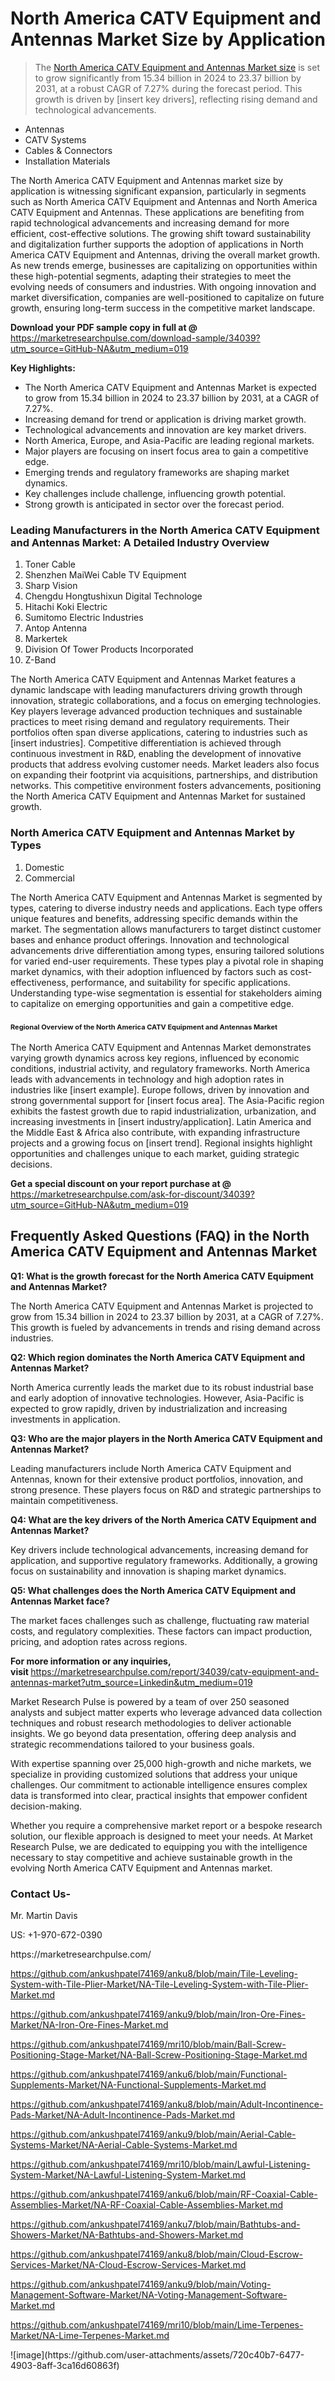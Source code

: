 <h1>North America CATV Equipment and Antennas Market&nbsp;Size by Application</h1><blockquote><p>The <a href="https://marketresearchpulse.com/download-sample/34039?utm_source=GitHub-NA&amp;utm_medium=019">North America CATV Equipment and Antennas Market size</a> is set to grow significantly from 15.34 billion in 2024 to 23.37 billion by 2031, at a robust CAGR of 7.27% during the forecast period. This growth is driven by [insert key drivers], reflecting rising demand and technological advancements.</p></blockquote><ul><li>Antennas <li> CATV Systems <li> Cables & Connectors <li> Installation Materials</li></ul><p>The North America CATV Equipment and Antennas market size by application is witnessing significant expansion, particularly in segments such as North America CATV Equipment and Antennas and North America CATV Equipment and Antennas. These applications are benefiting from rapid technological advancements and increasing demand for more efficient, cost-effective solutions. The growing shift toward sustainability and digitalization further supports the adoption of applications in North America CATV Equipment and Antennas, driving the overall market growth. As new trends emerge, businesses are capitalizing on opportunities within these high-potential segments, adapting their strategies to meet the evolving needs of consumers and industries. With ongoing innovation and market diversification, companies are well-positioned to capitalize on future growth, ensuring long-term success in the competitive market landscape.</p><p><strong>Download your PDF sample copy in full at @ </strong><a href="https://marketresearchpulse.com/download-sample/34039?utm_source=GitHub-NA&amp;utm_medium=019">https://marketresearchpulse.com/download-sample/34039?utm_source=GitHub-NA&amp;utm_medium=019</a></p><p><strong>Key Highlights: </strong></p><ul><li>The North America CATV Equipment and Antennas Market is expected to grow from 15.34 billion in 2024 to 23.37 billion by 2031, at a CAGR of 7.27%.</li><li>Increasing demand for trend or application is driving market growth.</li><li>Technological advancements and innovation are key market drivers.</li><li>North America, Europe, and Asia-Pacific are leading regional markets.</li><li>Major players are focusing on insert focus area to gain a competitive edge.</li><li>Emerging trends and regulatory frameworks are shaping market dynamics.</li><li>Key challenges include challenge, influencing growth potential.</li><li>Strong growth is anticipated in sector over the forecast period.</li></ul><h3>Leading Manufacturers in the North America CATV Equipment and Antennas Market: A Detailed Industry Overview</h3><ol><li>Toner Cable</li><li>Shenzhen MaiWei Cable TV Equipment</li><li>Sharp Vision</li><li>Chengdu Hongtushixun Digital Technologe</li><li>Hitachi Koki Electric</li><li>Sumitomo Electric Industries</li><li>Antop Antenna</li><li>Markertek</li><li>Division Of Tower Products Incorporated</li><li>Z-Band</li></ol><div class="flex max-w-full flex-col flex-grow"><div class="min-h-8 text-message flex w-full flex-col items-end gap-2 whitespace-normal break-words [.text-message+&amp;]:mt-5" dir="auto" data-message-author-role="assistant" data-message-id="fd8432e4-4910-450d-b182-61b7bfb0a01f" data-message-model-slug="gpt-4o"><div class="flex w-full flex-col gap-1 empty:hidden first:pt-[3px]"><div class="markdown prose w-full break-words dark:prose-invert light"><p>The North America CATV Equipment and Antennas Market features a dynamic landscape with leading manufacturers driving growth through innovation, strategic collaborations, and a focus on emerging technologies. Key players leverage advanced production techniques and sustainable practices to meet rising demand and regulatory requirements. Their portfolios often span diverse applications, catering to industries such as [insert industries]. Competitive differentiation is achieved through continuous investment in R&amp;D, enabling the development of innovative products that address evolving customer needs. Market leaders also focus on expanding their footprint via acquisitions, partnerships, and distribution networks. This competitive environment fosters advancements, positioning the North America CATV Equipment and Antennas Market for sustained growth.</p></div></div></div></div><h3>North America CATV Equipment and Antennas Market by Types</h3><ol><li>Domestic <li> Commercial</li></ol><div class="flex max-w-full flex-col flex-grow"><div class="min-h-8 text-message flex w-full flex-col items-end gap-2 whitespace-normal break-words [.text-message+&amp;]:mt-5" dir="auto" data-message-author-role="assistant" data-message-id="084470be-0bb7-4664-bddf-5156b4f41249" data-message-model-slug="gpt-4o-mini"><div class="flex w-full flex-col gap-1 empty:hidden first:pt-[3px]"><div class="markdown prose w-full break-words dark:prose-invert light"><p>The North America CATV Equipment and Antennas Market is segmented by types, catering to diverse industry needs and applications. Each type offers unique features and benefits, addressing specific demands within the market. The segmentation allows manufacturers to target distinct customer bases and enhance product offerings. Innovation and technological advancements drive differentiation among types, ensuring tailored solutions for varied end-user requirements. These types play a pivotal role in shaping market dynamics, with their adoption influenced by factors such as cost-effectiveness, performance, and suitability for specific applications. Understanding type-wise segmentation is essential for stakeholders aiming to capitalize on emerging opportunities and gain a competitive edge.</p></div></div></div></div><h3><span style="font-size: 11px;">Regional Overview of the North America CATV Equipment and Antennas Market</span></h3><div class="flex max-w-full flex-col flex-grow"><div class="min-h-8 text-message flex w-full flex-col items-end gap-2 whitespace-normal break-words [.text-message+&amp;]:mt-5" dir="auto" data-message-author-role="assistant" data-message-id="e9038762-ce64-4e30-91c9-9bd413514231" data-message-model-slug="gpt-4o-mini"><div class="flex w-full flex-col gap-1 empty:hidden first:pt-[3px]"><div class="markdown prose w-full break-words dark:prose-invert light"><p>The North America CATV Equipment and Antennas Market demonstrates varying growth dynamics across key regions, influenced by economic conditions, industrial activity, and regulatory frameworks. North America leads with advancements in technology and high adoption rates in industries like [insert example]. Europe follows, driven by innovation and strong governmental support for [insert focus area]. The Asia-Pacific region exhibits the fastest growth due to rapid industrialization, urbanization, and increasing investments in [insert industry/application]. Latin America and the Middle East &amp; Africa also contribute, with expanding infrastructure projects and a growing focus on [insert trend]. Regional insights highlight opportunities and challenges unique to each market, guiding strategic decisions.</p></div></div></div></div><p><strong>Get a special discount on your report purchase at @ </strong><a href="https://marketresearchpulse.com/ask-for-discount/34039?utm_source=GitHub-NA&amp;utm_medium=019">https://marketresearchpulse.com/ask-for-discount/34039?utm_source=GitHub-NA&amp;utm_medium=019</a></p><h2>Frequently Asked Questions (FAQ) in the North America CATV Equipment and Antennas Market</h2><p><strong>Q1: What is the growth forecast for the North America CATV Equipment and Antennas Market?</strong></p><p>The North America CATV Equipment and Antennas Market is projected to grow from 15.34 billion in 2024 to 23.37 billion by 2031, at a CAGR of 7.27%. This growth is fueled by advancements in trends and rising demand across industries.</p><p><strong>Q2: Which region dominates the North America CATV Equipment and Antennas Market?</strong></p><p>North America currently leads the market due to its robust industrial base and early adoption of innovative technologies. However, Asia-Pacific is expected to grow rapidly, driven by industrialization and increasing investments in application.</p><p><strong>Q3: Who are the major players in the North America CATV Equipment and Antennas Market?</strong></p><p>Leading manufacturers include North America CATV Equipment and Antennas, known for their extensive product portfolios, innovation, and strong presence. These players focus on R&amp;D and strategic partnerships to maintain competitiveness.</p><p><strong>Q4: What are the key drivers of the North America CATV Equipment and Antennas Market?</strong></p><p>Key drivers include technological advancements, increasing demand for application, and supportive regulatory frameworks. Additionally, a growing focus on sustainability and innovation is shaping market dynamics.</p><p><strong>Q5: What challenges does the North America CATV Equipment and Antennas Market face?</strong></p><p>The market faces challenges such as challenge, fluctuating raw material costs, and regulatory complexities. These factors can impact production, pricing, and adoption rates across regions.</p><p><strong>For more information or any inquiries, visit&nbsp;</strong><a href="https://marketresearchpulse.com/report/34039/catv-equipment-and-antennas-market?utm_source=Linkedin&utm_medium=019">https://marketresearchpulse.com/report/34039/catv-equipment-and-antennas-market?utm_source=Linkedin&utm_medium=019</a></p><p>Market Research Pulse is powered by a team of over 250 seasoned analysts and subject matter experts who leverage advanced data collection techniques and robust research methodologies to deliver actionable insights. We go beyond data presentation, offering deep analysis and strategic recommendations tailored to your business goals.</p><p>With expertise spanning over 25,000 high-growth and niche markets, we specialize in providing customized solutions that address your unique challenges. Our commitment to actionable intelligence ensures complex data is transformed into clear, practical insights that empower confident decision-making.</p><p>Whether you require a comprehensive market report or a bespoke research solution, our flexible approach is designed to meet your needs. At Market Research Pulse, we are dedicated to equipping you with the intelligence necessary to stay competitive and achieve sustainable growth in the evolving North America CATV Equipment and Antennas market.</p><h3><strong>Contact Us-</strong></h3><p>Mr. Martin Davis</p><p>US: +1-970-672-0390</p><p>https://marketresearchpulse.com/</p><p><a href="https://github.com/ankushpatel74169/anku8/blob/main/Tile-Leveling-System-with-Tile-Plier-Market/NA-Tile-Leveling-System-with-Tile-Plier-Market.md">https://github.com/ankushpatel74169/anku8/blob/main/Tile-Leveling-System-with-Tile-Plier-Market/NA-Tile-Leveling-System-with-Tile-Plier-Market.md</a></p><p><a href="https://github.com/ankushpatel74169/anku9/blob/main/Iron-Ore-Fines-Market/NA-Iron-Ore-Fines-Market.md">https://github.com/ankushpatel74169/anku9/blob/main/Iron-Ore-Fines-Market/NA-Iron-Ore-Fines-Market.md</a></p><p><a href="https://github.com/ankushpatel74169/mri10/blob/main/Ball-Screw-Positioning-Stage-Market/NA-Ball-Screw-Positioning-Stage-Market.md">https://github.com/ankushpatel74169/mri10/blob/main/Ball-Screw-Positioning-Stage-Market/NA-Ball-Screw-Positioning-Stage-Market.md</a></p><p><a href="https://github.com/ankushpatel74169/anku6/blob/main/Functional-Supplements-Market/NA-Functional-Supplements-Market.md">https://github.com/ankushpatel74169/anku6/blob/main/Functional-Supplements-Market/NA-Functional-Supplements-Market.md</a></p><p><a href="https://github.com/ankushpatel74169/anku8/blob/main/Adult-Incontinence-Pads-Market/NA-Adult-Incontinence-Pads-Market.md">https://github.com/ankushpatel74169/anku8/blob/main/Adult-Incontinence-Pads-Market/NA-Adult-Incontinence-Pads-Market.md</a></p><p><a href="https://github.com/ankushpatel74169/anku9/blob/main/Aerial-Cable-Systems-Market/NA-Aerial-Cable-Systems-Market.md">https://github.com/ankushpatel74169/anku9/blob/main/Aerial-Cable-Systems-Market/NA-Aerial-Cable-Systems-Market.md</a></p><p><a href="https://github.com/ankushpatel74169/mri10/blob/main/Lawful-Listening-System-Market/NA-Lawful-Listening-System-Market.md">https://github.com/ankushpatel74169/mri10/blob/main/Lawful-Listening-System-Market/NA-Lawful-Listening-System-Market.md</a></p><p><a href="https://github.com/ankushpatel74169/anku6/blob/main/RF-Coaxial-Cable-Assemblies-Market/NA-RF-Coaxial-Cable-Assemblies-Market.md">https://github.com/ankushpatel74169/anku6/blob/main/RF-Coaxial-Cable-Assemblies-Market/NA-RF-Coaxial-Cable-Assemblies-Market.md</a></p><p><a href="https://github.com/ankushpatel74169/anku7/blob/main/Bathtubs-and-Showers-Market/NA-Bathtubs-and-Showers-Market.md">https://github.com/ankushpatel74169/anku7/blob/main/Bathtubs-and-Showers-Market/NA-Bathtubs-and-Showers-Market.md</a></p><p><a href="https://github.com/ankushpatel74169/anku8/blob/main/Cloud-Escrow-Services-Market/NA-Cloud-Escrow-Services-Market.md">https://github.com/ankushpatel74169/anku8/blob/main/Cloud-Escrow-Services-Market/NA-Cloud-Escrow-Services-Market.md</a></p><p><a href="https://github.com/ankushpatel74169/anku9/blob/main/Voting-Management-Software-Market/NA-Voting-Management-Software-Market.md">https://github.com/ankushpatel74169/anku9/blob/main/Voting-Management-Software-Market/NA-Voting-Management-Software-Market.md</a></p><p><a href="https://github.com/ankushpatel74169/mri10/blob/main/Lime-Terpenes-Market/NA-Lime-Terpenes-Market.md">https://github.com/ankushpatel74169/mri10/blob/main/Lime-Terpenes-Market/NA-Lime-Terpenes-Market.md</a></p>
![image](https://github.com/user-attachments/assets/720c40b7-6477-4903-8aff-3ca16d60863f)
